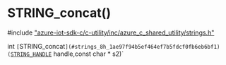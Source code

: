 # STRING_concat()

\#include ["azure-iot-sdk-c/c-utility/inc/azure_c_shared_utility/strings.h"](../iot-c-ref-strings-h.md)  

int `[`STRING_concat`](#strings_8h_1ae97f94b5ef464ef7b5fdcf0fb6eb6bf1)(`[`STRING_HANDLE`](#strings__types_8h_1a38c89d91aecbdc355555337b6eb88dbf) handle,const char * s2)`

